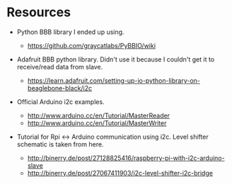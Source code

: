 # Resources
* Python BBB library I ended up using.
  * https://github.com/graycatlabs/PyBBIO/wiki 

* Adafruit BBB python library. Didn't use it because I couldn't get it to receive/read data from slave.
  * https://learn.adafruit.com/setting-up-io-python-library-on-beaglebone-black/i2c

* Official Arduino i2c examples. 
  * http://www.arduino.cc/en/Tutorial/MasterReader
  * http://www.arduino.cc/en/Tutorial/MasterWriter

* Tutorial for Rpi <-> Arduino communication using i2c. Level shifter schematic is taken from here. 
  * http://binerry.de/post/27128825416/raspberry-pi-with-i2c-arduino-slave
  * http://binerry.de/post/27067411903/i2c-level-shifter-i2c-bridge